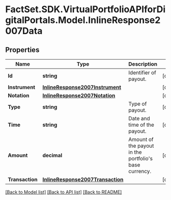 # FactSet.SDK.VirtualPortfolioAPIforDigitalPortals.Model.InlineResponse2007Data

## Properties

Name | Type | Description | Notes
------------ | ------------- | ------------- | -------------
**Id** | **string** | Identifier of payout. | [optional] 
**Instrument** | [**InlineResponse2007Instrument**](InlineResponse2007Instrument.md) |  | [optional] 
**Notation** | [**InlineResponse2007Notation**](InlineResponse2007Notation.md) |  | [optional] 
**Type** | **string** | Type of payout. | [optional] 
**Time** | **string** | Date and time of the payout. | [optional] 
**Amount** | **decimal** | Amount of the payout in the portfolio&#39;s base currency. | [optional] 
**Transaction** | [**InlineResponse2007Transaction**](InlineResponse2007Transaction.md) |  | [optional] 

[[Back to Model list]](../README.md#documentation-for-models) [[Back to API list]](../README.md#documentation-for-api-endpoints) [[Back to README]](../README.md)

